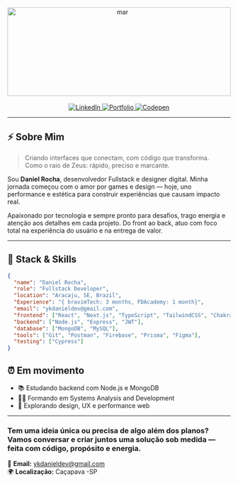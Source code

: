 

<div align="center">
    <a href="https://www.linkedin.com/in/futurodevdaniel/" target="_blank">
  <img src="https://github.com/user-attachments/assets/45b48261-ca5d-45e3-aa39-6686242e3322" alt="mar" style="width: 100%; height: 200px;" />
    </a>

  </div>

</div>
<div align="center">

  <br />
  <a href="https://www.linkedin.com/in/futurodevdaniel/" target="_blank">
    <img src="https://img.shields.io/badge/LinkedIn-0077B5?style=for-the-badge&logo=linkedin&logoColor=white" alt="LinkedIn" />
  </a>
  <a href="https://dannickportifolio.vercel.app/" target="_blank">
    <img src="https://img.shields.io/badge/Portfolio-FF6C37?style=for-the-badge&logo=vercel&logoColor=white" alt="Portfolio" />
  </a>
  <a href="https://codepen.io/Dan-Silva-the-vuer" target="_blank">
    <img src="https://img.shields.io/badge/Codepen-000000?style=for-the-badge&logo=codepen&logoColor=white" alt="Codepen" />
  </a>
  
</div>

---

## ⚡ Sobre Mim

> Criando interfaces que conectam, com código que transforma.  
> Como o raio de Zeus: rápido, preciso e marcante.  

Sou **Daniel Rocha**, desenvolvedor Fullstack e designer digital. Minha jornada começou com o amor por games e design — hoje, uno performance e estética para construir experiências que causam impacto real.

Apaixonado por tecnologia e sempre pronto para desafios, trago energia e atenção aos detalhes em cada projeto. Do front ao back, atuo com foco total na experiência do usuário e na entrega de valor.

---

## 🧠 Stack & Skills

```json
{
  "name": "Daniel Rocha",
  "role": "Fullstack Developer",
  "location": "Aracaju, SE, Brazil",
  "Experience": "{ bravimTech: 3 months, FDAcademy: 1 month}",
  "email": "ykdanieldev@gmail.com",
  "frontend": ["React", "Next.js", "TypeScript", "TailwindCSS", "Chakra UI", "Redux"],
  "backend": ["Node.js", "Express", "JWT"],
  "database": ["MongoDB", "MySQL"],
  "tools": ["Git", "Postman", "Firebase", "Prisma", "Figma"],
  "testing": ["Cypress"]
}

```
## ⏰ Em movimento 
- 📚 Estudando backend com Node.js e MongoDB
- 👨‍🎓 Formando em Systems Analysis and Development
- 🧠 Explorando design, UX e performance web
---

### Tem uma ideia única ou precisa de algo além dos planos?  Vamos conversar e criar juntos uma solução sob medida — feita com código, propósito e energia.

📧 **Email:** [ykdanieldev@gmail.com](mailto:ykdanieldev@gmail.com)  
🌍 **Localização:** Caçapava -SP

